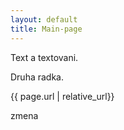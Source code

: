 ```yaml
---
layout: default
title: Main-page
---
```


Text a textovani.

Druha radka.

{{ page.url | relative_url}}

zmena
